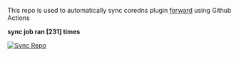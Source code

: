 This repo is used to automatically sync coredns plugin [forward](https://github.com/QZLin/forward) using Github Actions

**sync job ran [231] times**

[![Sync Repo](https://github.com/QZLin/coredns-extract/actions/workflows/sync.yaml/badge.svg)](https://github.com/QZLin/coredns-extract/actions/workflows/sync.yaml)
